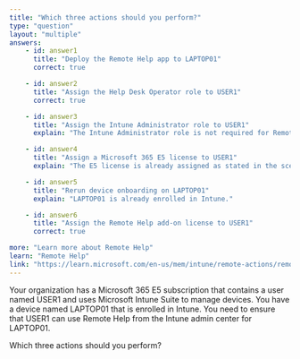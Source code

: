 ```yaml
---
title: "Which three actions should you perform?"
type: "question"
layout: "multiple"
answers:
    - id: answer1
      title: "Deploy the Remote Help app to LAPTOP01"
      correct: true

    - id: answer2
      title: "Assign the Help Desk Operator role to USER1"
      correct: true

    - id: answer3
      title: "Assign the Intune Administrator role to USER1"
      explain: "The Intune Administrator role is not required for Remote Help."

    - id: answer4
      title: "Assign a Microsoft 365 E5 license to USER1"
      explain: "The E5 license is already assigned as stated in the scenario."

    - id: answer5
      title: "Rerun device onboarding on LAPTOP01"
      explain: "LAPTOP01 is already enrolled in Intune."

    - id: answer6
      title: "Assign the Remote Help add-on license to USER1"
      correct: true

more: "Learn more about Remote Help"
learn: "Remote Help"
link: "https://learn.microsoft.com/en-us/mem/intune/remote-actions/remote-help"
---
```

Your organization has a Microsoft 365 E5 subscription that contains a user named USER1 and uses Microsoft Intune Suite to manage devices. You have a device named LAPTOP01 that is enrolled in Intune. You need to ensure that USER1 can use Remote Help from the Intune admin center for LAPTOP01.

Which three actions should you perform? 
